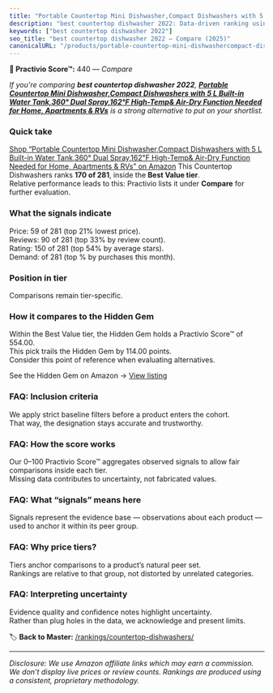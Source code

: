 ```yaml
---
title: "Portable Countertop Mini Dishwasher,Compact Dishwashers with 5 L Built-in Water Tank,360° Dual Spray,162℉ High-Temp& Air-Dry Function Needed for Home, Apartments & RVs"
description: "best countertop dishwasher 2022: Data-driven ranking using the Practivio Score™. Positioned by quality, value, demand, findability, momentum."
keywords: ["best countertop dishwasher 2022"]
seo_title: "best countertop dishwasher 2022 — Compare (2025)"
canonicalURL: "/products/portable-countertop-mini-dishwashercompact-dishwashers-with-5-l-built-in-water-tank360-dual-spray162F-high-temp-air-dry-function-needed-for-home-apartments-rvs-B0DR8B944W/"
---
```


**🛒 Practivio Score™:** 440 — _Compare_


*If you're comparing **best countertop dishwasher 2022**, **[Portable Countertop Mini Dishwasher,Compact Dishwashers with 5 L Built-in Water Tank,360° Dual Spray,162℉ High-Temp& Air-Dry Function Needed for Home, Apartments & RVs](https://www.amazon.com/dp/B0DR8B944W?tag=practivio-20)** is a strong alternative to put on your shortlist.*
### Quick take
[Shop “Portable Countertop Mini Dishwasher,Compact Dishwashers with 5 L Built-in Water Tank,360° Dual Spray,162℉ High-Temp& Air-Dry Function Needed for Home, Apartments & RVs” on Amazon](https://www.amazon.com/dp/B0DR8B944W?tag=practivio-20)
This Countertop Dishwashers ranks **170 of 281**, inside the **Best Value tier**.  
Relative performance leads to this: Practivio lists it under **Compare** for further evaluation.

### What the signals indicate
Price: 59 of 281 (top 21% lowest price).  
Reviews: 90 of 281 (top 33% by review count).  
Rating: 150 of 281 (top 54% by average stars).  
Demand:  of 281 (top % by purchases this month).

### Position in tier
Comparisons remain tier-specific.

### How it compares to the Hidden Gem
Within the Best Value tier, the Hidden Gem holds a Practivio Score™ of 554.00.  
This pick trails the Hidden Gem by 114.00 points.  
Consider this point of reference when evaluating alternatives.  

See the Hidden Gem on Amazon → [View listing](https://www.amazon.com/dp/B092DBTWCF?tag=practivio-20)

### FAQ: Inclusion criteria
We apply strict baseline filters before a product enters the cohort.  
That way, the designation stays accurate and trustworthy.

### FAQ: How the score works
Our 0–100 Practivio Score™ aggregates observed signals to allow fair comparisons inside each tier.  
Missing data contributes to uncertainty, not fabricated values.

### FAQ: What “signals” means here
Signals represent the evidence base — observations about each product — used to anchor it within its peer group.

### FAQ: Why price tiers?
Tiers anchor comparisons to a product’s natural peer set.  
Rankings are relative to that group, not distorted by unrelated categories.

### FAQ: Interpreting uncertainty
Evidence quality and confidence notes highlight uncertainty.  
Rather than plug holes in the data, we acknowledge and present limits.

<!-- Missing template for Compare/CompareWithinPriceClass -->


🏷️ **Back to Master:** [/rankings/countertop-dishwashers/](/rankings/countertop-dishwashers/)

---
_Disclosure: We use Amazon affiliate links which may earn a commission. We don’t display live prices or review counts. Rankings are produced using a consistent, proprietary methodology._
